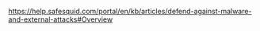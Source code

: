 https://help.safesquid.com/portal/en/kb/articles/defend-against-malware-and-external-attacks#Overview